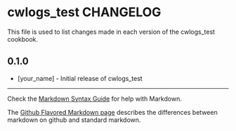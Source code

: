 # cwlogs_test CHANGELOG

This file is used to list changes made in each version of the cwlogs_test cookbook.

## 0.1.0
- [your_name] - Initial release of cwlogs_test

- - -
Check the [Markdown Syntax Guide](http://daringfireball.net/projects/markdown/syntax) for help with Markdown.

The [Github Flavored Markdown page](http://github.github.com/github-flavored-markdown/) describes the differences between markdown on github and standard markdown.

